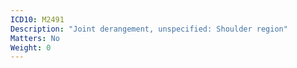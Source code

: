 ```yaml
---
ICD10: M2491
Description: "Joint derangement, unspecified: Shoulder region"
Matters: No
Weight: 0
---
```

